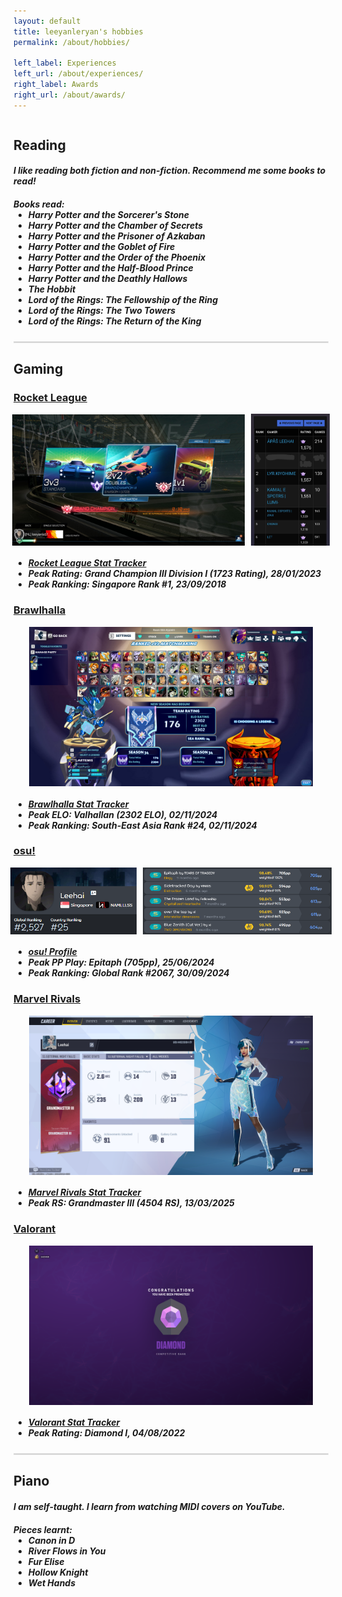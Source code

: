 ```yaml
---
layout: default
title: leeyanleryan's hobbies
permalink: /about/hobbies/

left_label: Experiences
left_url: /about/experiences/
right_label: Awards
right_url: /about/awards/
---
```


<!-- !PAGE CONTENT! -->
<div class="w3-main" style="margin:auto; margin-top:43px; max-width:900px; padding-bottom:20px;" id="pageAbout">
  <section id="reading" class="w3-container">
    <h2><b>Reading</b></h2>
    <h5 style="margin-bottom:20px">
      I like reading both fiction and non-fiction. Recommend me some books to read!
    </h5>
    <h5>
      Books read:
      <ul style="margin-top:0px">
        <li>Harry Potter and the Sorcerer's Stone</li>
        <li>Harry Potter and the Chamber of Secrets</li>
        <li>Harry Potter and the Prisoner of Azkaban</li>
        <li>Harry Potter and the Goblet of Fire</li>
        <li>Harry Potter and the Order of the Phoenix</li>
        <li>Harry Potter and the Half-Blood Prince</li>
        <li>Harry Potter and the Deathly Hallows</li>
        <li>The Hobbit</li>
        <li>Lord of the Rings: The Fellowship of the Ring</li>
        <li>Lord of the Rings: The Two Towers</li>
        <li>Lord of the Rings: The Return of the King</li>
      </ul>
    </h5>
  </section>

  <hr style="border:1px solid gray; opacity:0.2">

  <section id="gaming" class="w3-container">
    <h2><b>Gaming</b></h2>
    <h3><u>Rocket League</u></h3>
    <div style="display:flex; justify-content:center; gap:10px; align-items:center;">
      <img src="../../assets/img/achievements_rocketleague1.jpg" alt="Achievements Rocket League 1" style="width:74%;">
      <img src="../../assets/img/achievements_rocketleague2.png" alt="Achievements Rocket League 2" style="width:25%;">
    </div>
    <ul><h5 style="margin-bottom:20px;">
      <li><a href="https://rocketleague.tracker.network/rocket-league/profile/steam/76561198148988256/overview" target="_blank">
        Rocket League Stat Tracker
      </a></li>
      <li>Peak Rating: Grand Champion III Division I (1723 Rating), 28/01/2023</li>
      <li>Peak Ranking: Singapore Rank #1, 23/09/2018</li>
    </h5></ul>
    <h3><u>Brawlhalla</u></h3>
    <div style="display:flex; justify-content:center; gap:10px; align-items:center;">
      <img src="../../assets/img/achievements_brawlhalla1.png" alt="Achievements Brawlhalla 1" style="width:90%;">
    </div>
    <ul><h5 style="margin-bottom:20px;">
      <li><a href="https://corehalla.com/stats/player/8868631" target="_blank">
        Brawlhalla Stat Tracker
      </a></li>
      <li>Peak ELO: Valhallan (2302 ELO), 02/11/2024</li>
      <li>Peak Ranking: South-East Asia Rank #24, 02/11/2024</li>
    </h5></ul>
    <h3><u>osu!</u></h3>
    <div style="display:flex; justify-content:center; gap:10px; align-items:center;">
      <img src="../../assets/img/achievements_osu1.png" alt="Achievements osu 1" style="width:40%;">
      <img src="../../assets/img/achievements_osu2.png" alt="Achievements osu 2" style="width:60%;">
    </div>
    <ul><h5 style="margin-bottom:20px;">
      <li><a href="https://osu.ppy.sh/u/9317883" target="_blank">
        osu! Profile
      </a></li>
      <li>Peak PP Play: Epitaph (705pp), 25/06/2024</li>
      <li>Peak Ranking: Global Rank #2067, 30/09/2024</li>
    </h5></ul>
    <h3><u>Marvel Rivals</u></h3>
    <div style="display:flex; justify-content:center; gap:10px; align-items:center;">
      <img src="../../assets/img/achievements_marvelrivals1.png" alt="Achievements Marvel Rivals 1" style="width:90%;">
    </div>
    <ul><h5 style="margin-bottom:20px;">
      <li><a href="https://tracker.gg/marvel-rivals/profile/ign/Leehai/overview" target="_blank">
        Marvel Rivals Stat Tracker
      </a></li>
      <li>Peak RS: Grandmaster III (4504 RS), 13/03/2025</li>
    </h5></ul>
    <h3><u>Valorant</u></h3>
    <div style="display:flex; justify-content:center; gap:10px; align-items:center;">
      <img src="../../assets/img/achievements_valorant1.png" alt="Achievements Valorant 1" style="width:90%;">
    </div>
    <ul><h5>
      <li><a href="https://tracker.gg/valorant/profile/riot/lee%239975/overview?season=all" target="_blank">
        Valorant Stat Tracker
      </a></li>
      <li>Peak Rating: Diamond I, 04/08/2022</li>
    </h5></ul>
  </section>
  
  <hr style="border:1px solid gray; opacity:0.2">

  <section id="piano" class="w3-container">
    <h2><b>Piano</b></h2>
    <h5 style="margin-bottom:20px">
      I am self-taught. I learn from watching MIDI covers on YouTube.
    </h5>
    <h5>
      Pieces learnt:
      <ul style="margin-top:0px">
        <li>Canon in D</li>
        <li>River Flows in You</li>
        <li>Fur Elise</li>
        <li>Hollow Knight</li>
        <li>Wet Hands</li>
      </ul>
    </h5>
  </section>

  <hr class="hr-hide-1250" style="border:1px solid gray; opacity:0">
</div>
